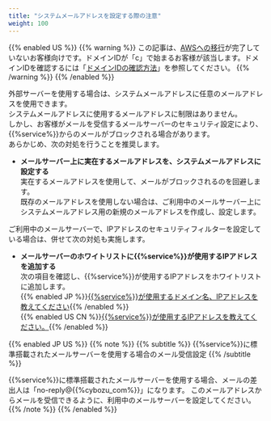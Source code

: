 ```yaml
---
title: "システムメールアドレスを設定する際の注意"
weight: 100
---
```

{{% enabled US %}}
{{% warning %}}
この記事は、[AWSへの移行](https://www.kintone.com/aws-migration/)が完了していないお客様向けです。ドメインIDが「c」で始まるお客様が該当します。ドメインIDを確認するには「[ドメインIDの確認方法](/general/ja/admin/list_old/domainid.html)」を参照してください。
{{% /warning %}}
{{% /enabled %}}

外部サーバーを使用する場合は、システムメールアドレスに任意のメールアドレスを使用できます。  
システムメールアドレスに使用するメールアドレスに制限はありません。  
しかし、お客様がメールを受信するメールサーバーのセキュリティ設定により、{{%service%}}からのメールがブロックされる場合があります。  
あらかじめ、次の対処を行うことを推奨します。  

* <b>メールサーバー上に実在するメールアドレスを、システムメールアドレスに設定する</b>  
 実在するメールアドレスを使用して、メールがブロックされるのを回避します。  
 既存のメールアドレスを使用しない場合は、ご利用中のメールサーバー上にシステムメールアドレス用の新規のメールアドレスを作成し、設定します。
  
ご利用中のメールサーバーで、IPアドレスのセキュリティフィルターを設定している場合は、併せて次の対処も実施します。

* <b>メールサーバーのホワイトリストに{{%service%}}が使用するIPアドレスを追加する</b>   
  次の項目を確認し、{{%service%}}が使用するIPアドレスをホワイトリストに追加します。  
  {{% enabled JP %}}[{{%service%}}が使用するドメイン名、IPアドレスを教えてください](https://faq.cybozu.info/alphascope/cybozu/web/cybozu.com/Detail.aspx?id=60){{% /enabled %}}  
  {{% enabled US CN %}}[{{%service%}}が使用するIPアドレスを教えてください。](/general/ja/admin/list_faq/ip_address.html){{% /enabled %}}

{{% enabled JP US %}}
{{% note %}}
{{% subtitle %}}
{{%service%}}に標準搭載されたメールサーバーを使用する場合のメール受信設定
{{% /subtitle %}}

{{%service%}}に標準搭載されたメールサーバーを使用する場合、メールの差出人は「no-reply@{{%cybozu_com%}}」になります。 このメールアドレスからメールを受信できるように、利用中のメールサーバーを設定してください。
{{% /note %}}
{{% /enabled %}}
